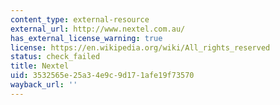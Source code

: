 ```yaml
---
content_type: external-resource
external_url: http://www.nextel.com.au/
has_external_license_warning: true
license: https://en.wikipedia.org/wiki/All_rights_reserved
status: check_failed
title: Nextel
uid: 3532565e-25a3-4e9c-9d17-1afe19f73570
wayback_url: ''
---
```

